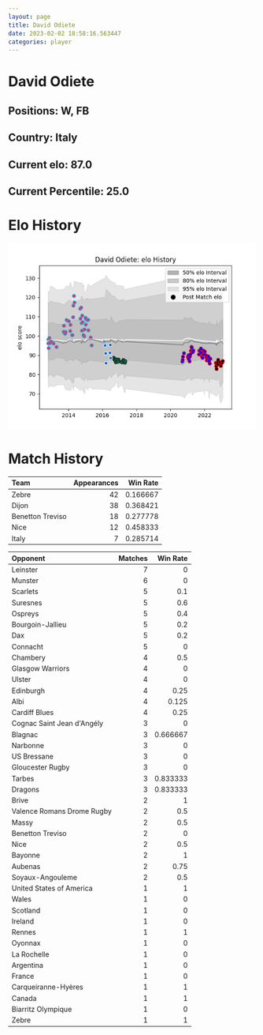 ```yaml
---  
layout: page  
title: David Odiete  
date: 2023-02-02 18:58:16.563447  
categories: player  
---
```

# David Odiete

## Positions: W, FB

## Country: Italy

## Current elo: 87.0

## Current Percentile: 25.0

# Elo History


![elo history](history_DavidOdiete.png)
# Match History


| Team             |   Appearances |   Win Rate |
|:-----------------|--------------:|-----------:|
| Zebre            |            42 |   0.166667 |
| Dijon            |            38 |   0.368421 |
| Benetton Treviso |            18 |   0.277778 |
| Nice             |            12 |   0.458333 |
| Italy            |             7 |   0.285714 |

| Opponent                   |   Matches |   Win Rate |
|:---------------------------|----------:|-----------:|
| Leinster                   |         7 |   0        |
| Munster                    |         6 |   0        |
| Scarlets                   |         5 |   0.1      |
| Suresnes                   |         5 |   0.6      |
| Ospreys                    |         5 |   0.4      |
| Bourgoin-Jallieu           |         5 |   0.2      |
| Dax                        |         5 |   0.2      |
| Connacht                   |         5 |   0        |
| Chambery                   |         4 |   0.5      |
| Glasgow Warriors           |         4 |   0        |
| Ulster                     |         4 |   0        |
| Edinburgh                  |         4 |   0.25     |
| Albi                       |         4 |   0.125    |
| Cardiff Blues              |         4 |   0.25     |
| Cognac Saint Jean d'Angély |         3 |   0        |
| Blagnac                    |         3 |   0.666667 |
| Narbonne                   |         3 |   0        |
| US Bressane                |         3 |   0        |
| Gloucester Rugby           |         3 |   0        |
| Tarbes                     |         3 |   0.833333 |
| Dragons                    |         3 |   0.833333 |
| Brive                      |         2 |   1        |
| Valence Romans Drome Rugby |         2 |   0.5      |
| Massy                      |         2 |   0.5      |
| Benetton Treviso           |         2 |   0        |
| Nice                       |         2 |   0.5      |
| Bayonne                    |         2 |   1        |
| Aubenas                    |         2 |   0.75     |
| Soyaux-Angouleme           |         2 |   0.5      |
| United States of America   |         1 |   1        |
| Wales                      |         1 |   0        |
| Scotland                   |         1 |   0        |
| Ireland                    |         1 |   0        |
| Rennes                     |         1 |   1        |
| Oyonnax                    |         1 |   0        |
| La Rochelle                |         1 |   0        |
| Argentina                  |         1 |   0        |
| France                     |         1 |   0        |
| Carqueiranne-Hyères        |         1 |   1        |
| Canada                     |         1 |   1        |
| Biarritz Olympique         |         1 |   0        |
| Zebre                      |         1 |   1        |